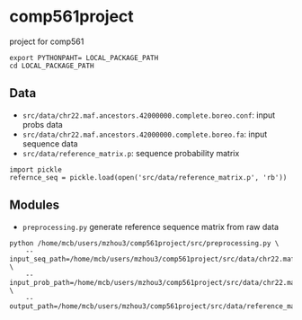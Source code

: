 # comp561project
project for comp561


```buildoutcfg
export PYTHONPAHT= LOCAL_PACKAGE_PATH 
cd LOCAL_PACKAGE_PATH
```

## Data
- `src/data/chr22.maf.ancestors.42000000.complete.boreo.conf`: input probs data 
- `src/data/chr22.maf.ancestors.42000000.complete.boreo.fa`: input sequence data
-  `src/data/reference_matrix.p`: sequence probability matrix
```buildoutcfg
import pickle 
refernce_seq = pickle.load(open('src/data/reference_matrix.p', 'rb'))
```

## Modules 

- `preprocessing.py`  generate reference sequence matrix from raw data
```buildoutcfg
python /home/mcb/users/mzhou3/comp561project/src/preprocessing.py \
	--input_seq_path=/home/mcb/users/mzhou3/comp561project/src/data/chr22.maf.ancestors.42000000.complete.boreo.fa \
	--input_prob_path=/home/mcb/users/mzhou3/comp561project/src/data/chr22.maf.ancestors.42000000.complete.boreo.conf \
	--output_path=/home/mcb/users/mzhou3/comp561project/src/data/reference_matrix.p
```

